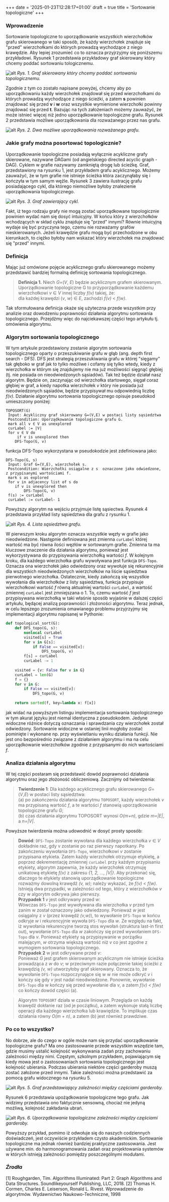 +++
date = '2025-01-23T12:28:17+01:00'
draft = true
title = 'Sortowanie topologiczne'
+++
### Wprowadzenie
Sortowanie topologiczne to uporządkowanie wszystkich wierzchołków grafu skierowanego w taki sposób, że każdy wierzchołek znajduje się "przed" wierzchołkami do których prowadzą wychodzące z niego krawędzie. Aby lepiej zrozumieć co to oznacza przyjrzyjmy się poniższemu przykładowi. Rysunek 1 przedstawia przykładowy graf skierowany który chcemy poddać sortowaniu tologicznemu. 

![alt](/images/graf.1.png)
*Rys. 1. Graf skierowany który chcemy poddać sortowaniu topologicznemu.*

Zgodnie z tym co zostało napisane powyżej, chcemy aby po uporządkowaniu każdy wierzchołek znajdował się przed wierzchołkami do których prowadzą wychodzące z niego ścieżki, a zatem **s** powinien znajdować się przed **v** i **w** oraz wszystkie wymienione wierzchołki powinny znajdować się przed **t**. Bazując na tych założeniach możemy zauważyć, że może istnieć więcej niż jedno uporządkowanie topologiczne grafu. Rysunek 2 przedstawia możliwe uporządkowania dla rozważanego przez nas grafu.

![alt](/images/graf.2.png)
*Rys. 2. Dwa możliwe uporządkowania rozważanego grafu.*

### Jakie grafy można posortować topologicznie?
Uporządkowanie topologiczne posiadają wyłącznie acykliczne grafy skierowane, nazywane DAGami (od angielskiego directed acyclic graph - DAG). Cyklem w grafie nazywamy zamkniętą drogę lub ścieżkę. Graf, przedstawiony na rysunku 1, jest przykładem grafu acyklicznego. Możemy zauważyć, że w tym grafie nie istnieje ścieżka która zaczynąłaby się i kończyła w tym samym węźle. Rysunek 3 zawiera ilustrację grafu posiadającego cykl, dla którego niemożliwe byłoby znalezienie uporządkowania topologicznego.

![alt](/images/graf.3.png)
*Rys. 3. Graf zawierający cykl.*

Fakt, iż tego rodzaju grafy nie mogą zostać uporządkowane topologicznie powinien wydać nam się dosyć intuicyjny. W końcu który z wierzchołków wchodzących w skład cyklu znajduje się "przed" innymi? Równie intuicyjną wydaje się być przyczyna tego, czemu nie rozważamy grafów nieskierowanych. Jeżeli krawędzie grafu mogą być przechodzone w obu kierunkach, to ciężko byłoby nam wskazać który wierzchołek ma znajdować się "przed" innymi.

### Definicja
Mając już omówione pojęcie acyklicznego grafu skierowanego możemy przedstawić bardziej formalną definicję sortowania topologicznego.
>**Definicja 1.** Niech *G*=(*V*, *E*) będzie acyklicznym grafem skierowanym. 
Uporządkowanie topologiczne G to przyporządkowanie każdemu 
wierzchołkowi *v* ∈ *V* innej liczby  *f(v)* takiej, że:\
dla każdej krawędzi (*v*, *w*) ∈ *E*, zachodzi *f(v)* < *f(w)*.

Tak sformułowana definicja okaże się użyteczna przede wszystkim przy analizie oraz dowodzeniu poprawności działania algorytmu sortowania topologicznego. Przejdźmy więc do najciekawszej części tego artykułu tj. omówienia algorytmu.

### Algorytm sortowania topologicznego
W tym artykule przedstawiony zostanie algorytm sortowania topologicznego oparty o przeszukiwanie grafu w głąb (ang. depth first search - DFS). DFS jest strategią przeszukiwania grafu w której "sięgamy" tak głęboko w graf jak to tylko możliwe i cofamy się tylko wtedy, kiedy z wierzchołka w którym się znajdujemy nie ma już możliwości sięgnąć głębiej (tj. nie posiada on nieodwiedzonych sąsiadów). Tak też będzie działał nasz algorytm. Będzie on, zaczynając od wierzchołka startowego, sięgał coraz głębiej w graf, a kiedy napotka wierzchołek *v* który nie posiada już nieodwiedzonych sąsiadów, będzie przypisywał mu odpowiednią liczbę *f(v)*. Działanie algorytmu sortowania topologicznego opisuje pseudokod umieszczony poniżej:

```
TOPOSORT(G)
 Input: Acykliczny graf skierowany G=(V,E) w postaci listy sąsiedztwa
 Postcondition: Uporządkowanie topologiczne grafu G.
 mark all v ∈ V as unexplored
 curLabel := |V|
 for v ∈ V do
     if v is unexplored then
    DFS-Topo(G, v)

```
funkcja DFS-Topo wykorzystana w pseudokodzie jest zdefiniowana jako:

```
DFS-Topo(G, s)
 Input: Graf G=(V,E), wierzchołek s.
 Postcondition: Wierzchołki osiągalne z s  oznaczone jako odwiedzone, z przypisanymi wartościami f.
 mark s as explored
 for v in adjacency list of s do
    if v is unexplored then
        DFS-Topo(G, v)
 f(s) := curLabel
 curLabel := curLabel- 1

```
Powyższy algorytm na wejściu przyjmuje listę sąsiectwa. Rysunek 4 przedstawia przykład listy sąsiedztwa dla grafu z rysunku 1.

![alt](/images/graf.4.png)
*Rys. 4. Lista sąsiedztwa grafu.*

W pierwszym kroku algorytm oznacza wszystkie węzły w grafie jako nieodwiedzone. Następnie definiowana jest zmienna ```curLabel``` której wartość ma być równa ilości węzłów w sortowanym grafie. Zmienna ta ma kluczowe znaczenie dla działania algorytmu, ponieważ jest wykorzystywana do przypisywania wierzchołką wartości *f*. W kolejnym kroku, dla każdego wierzchołka grafu wywoływana jest funkcja ```DFS-Topo```. Oznacza ona wierzchołek jako odwiedzony oraz wywołuje się rekurencyjnie dla wszystkich nieodwiedzonych wierzchołków na liście sąsiedztwa pierwotnego wierzchołka. Ostatecznie, kiedy zakończą się wszystkie wywołania dla wierzchołków z listy sąsiedztwa, funkcja przypisuje wierzchołkowi wartość *f* równą aktualniej wartości ```curLabel```, a wartość zmiennej ```curLabel``` jest zmniejszana o 1. To, czemu wartość *f* jest przypisywana wierzchołką w taki właśnie sposób wyjaśnie w dalszej części artykułu, będącej analizą poprawności i złożoności algorytmu. Teraz jednak, w celu lepszego zrozumienia omawianego problemu przyjrzyjmy się implementacji algorytmu napisanej w Pythonie:
```Python
def topological_sort(G):
    def DFS_topo(G, s):
        nonlocal curLabel
        visited[s] = True
        for v in G[s]:
            if False == visited[v]:
                DFS_topo(G, v)
        f[s] = curLabel
        curLabel -= 1
    
    visited = {v: False for v in G}
    curLabel = len(G)
    f = {}
    for v in G:
        if False == visited[v]:
            DFS_topo(G, v)
    
    return sorted(f, key=lambda x: f[x])
```
jak widać na powyższym listingu implementacja sortowania topologicznego w tym akurat języku jest niemal identyczna z pseudokodem.
Jedyne widoczne różnice dotyczą oznaczania i sprawdzania czy wierzchołek został odwiedzony.
Sortowanie widoczne w ostaniej linii mogłoby zostać pominięte i wykonane np. przy wyświetlaniu wyniku działania funkcji.
Nie jest ono bezpośrednio związane z działaniem algorytmu i ma na celu uporządkowanie wierzchołków zgodnie z przypisanymi do nich wartościami *f*.

### Analiza działania algorytmu

W tej części postaram się przedstawić dowód poprawności działania algorytmu oraz jego złożoność obliczeniową.
Zacznijmy od twierdzenia:
>**Twierdzenie 1**: Dla każdego acyklicznego grafu skierowanego *G*=(*V*,*E*) w postaci listy sąsiedztwa:\
>(a) po zakończeniu działania algorytmu ```TOPOSORT```, każdy wierzchołek *v* ma przypisaną wartość *f*, a te wartości *f* stanowią uporządkowanie topologiczne grafu *G*;\
>(b) czas działania algorytmu TOPOSORT wynosi *O(m+n)*, gdzie *m=|E|*, a *n=|V|*.

Powyższe twierdzenia można udowodnić w dosyć prosty sposób:
>**Dowód**: ```DFS-Topo``` zostanie wywołana dla każdego wierzchołka *v* ∈ *V* dokładnie raz, gdy v zostanie po raz pierwszy napotkany. Po zakończeniu wywołania ```DFS-Topo```, wierzchołkowi *v* zostanie przypisana etykieta. Zatem każdy wierzchołek otrzymuje etykietę, a poprzez dekrementację zmiennej ```curLabel``` przy każdym przypisaniu etykiety, algorytm zapewnia, że każdy wierzchołek otrzymuję unikatową etykietę *f(v)* z zakresu *{1, 2, …, |V|}*. Aby przekonać się, dlaczego te etykiety stanowią uporządkowanie topologiczne rozważmy dowolną krawędź *(v, w)*; należy wykazać, że *f(v)* < *f(w)*. Istnieją dwa przypadki, w zależności od tego, który z wierzchołków *v* czy w algorytm odkrywa jako pierwszy.\
**Przypadek 1** *v* jest odkrywany przed *w*:\
Wówczas ```DFS-Topo``` jest wywoływana dla wierzchołka *v* przed tym 
zanim w został oznaczony jako odwiedzony. Ponieważ *w* jest osiągalny z 
*v* (przez krawędź *(v,w)*), to wywołanie ```DFS-Topo``` w końcu odkryje *w* i 
rekurencyjnie wywoła ```DFS-Topo``` dla *w*. Ze względu na fakt, iż 
wywołania rekurencyjne tworzą stos wywołań (struktura last-in first
out), wywołanie ```DFS-Topo``` dla *w* zakończy się przed wywołaniem ```DFS-Topo``` dla *v*. Ponieważ etykiety są przypisywanie w porządku malejącym, 
*w* otrzyma większą wartość niż *v* co jest zgodne z wymogiem 
sortowania topologicznego.\
**Przypadek 2** w jest odkrywane przed *v*:\
 Ponieważ *G* jest grafem skierowanym acyklicznym nie istnieje ścieżka 
prowadząca z *w* do *v*; w przeciwnym razie połączenie takiej ścieżki z 
krawędzią *(v, w)* utworzyłoby graf skierowany. Oznacza to, że 
wywołanie ```DFS-Topo``` rozpoczynające się w w nie może odkryć *v* i kończy 
się gdy *v* jest nadal nieodwiedzone. Ponownie, wywołanie ```DFS-Topo``` dla 
w kończy się przed wywołanie dla *v*, a zatem *f(v)* < *f(w)* co kończy dowód części (a).

>Algorytm ```TOPOSORT``` działa w czasie liniowym. Przegląda on każdą 
krawędź dokłanie raz (od je początku), a zatem wykonuje stałą liczbę 
operacji dla każdego wierzchołka lub krawiędzie. To implikuje czas 
działania równy *O(m + n)*, a zatem (b) jest również prawdziwe.

### Po co to wszystko?

No dobrze, ale do czego w ogóle może nam się przydać uporządkowanie topologiczne grafu?
Ma ono zastosowanie przede wszystkim wszędzie tam, gdzie musimy ustalić kolejność wykonywania zadań przy zachowaniu zależności między nimi.
Częstym, szkolnym przykładem, pojawiającym się kiedy mowa jest o zastosowaniach sortowania topologicznego jest
kolejność ubierania. Podczas ubierania niektóre części garderoby muszą zostać założone przed innymi. Takie zależności można przedstawić za pomocą grafu
widocznego na rysunku 5.

![alt](/images/graf.5.png)
*Rys. 5. Graf przedstawiający zależności między częściami garderoby.*

Rysunek 6 przedstawia upożądkowanie topologiczne tego grafu. Jak widzimy przedstawia ono faktycznie sensowną, chociaż nie jedyną możliwą, kolejność zakładania ubrań.

![alt](/images/graf.6.png)
*Rys. 6. Uporządkowanie topologiczne zależności między częściami garderoby.*

Powyższy przykład, pomimo iż odwołuje się do naszych codziennych doświadczeń, jest oczywiście przykładem czysto akademickim. Sortowanie topologiczne ma jednak również
bardziej praktyczne zastosowania. Jest używane min. do harmonogramowania zadań oraz projektowania systemów w których istnieją zależności pomiędzy poszczególnymi modułami.

### *Źrodła*

[1] Roughgarden, Tim. Algorithms Illuminated: Part 2: Graph Algorithms and Data Structures. Soundlikeyourself Publishing, LLC, 2018.
[2] Thomas H. Cormen, Charles E. Leiserson, Ronald L. Rivest. Wprowadzenie do algorytmów. Wydawnictwo Naukowo-Techniczne, 1998


